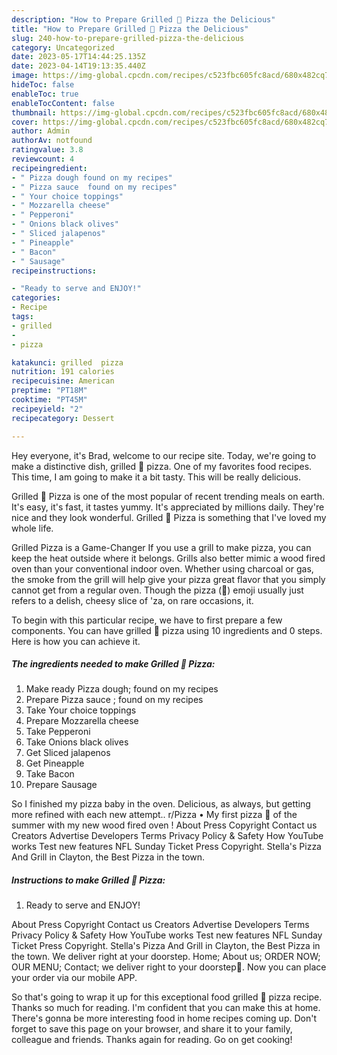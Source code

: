 ```yaml
---
description: "How to Prepare Grilled 🍕 Pizza the Delicious"
title: "How to Prepare Grilled 🍕 Pizza the Delicious"
slug: 240-how-to-prepare-grilled-pizza-the-delicious
category: Uncategorized
date: 2023-05-17T14:44:25.135Z
date: 2023-04-14T19:13:35.440Z
image: https://img-global.cpcdn.com/recipes/c523fbc605fc8acd/680x482cq70/grilled-pizza-recipe-main-photo.jpg
hideToc: false
enableToc: true
enableTocContent: false
thumbnail: https://img-global.cpcdn.com/recipes/c523fbc605fc8acd/680x482cq70/grilled-pizza-recipe-main-photo.jpg
cover: https://img-global.cpcdn.com/recipes/c523fbc605fc8acd/680x482cq70/grilled-pizza-recipe-main-photo.jpg
author: Admin
authorAv: notfound
ratingvalue: 3.8
reviewcount: 4
recipeingredient:
- " Pizza dough found on my recipes"
- " Pizza sauce  found on my recipes"
- " Your choice toppings"
- " Mozzarella cheese"
- " Pepperoni"
- " Onions black olives"
- " Sliced jalapenos"
- " Pineapple"
- " Bacon"
- " Sausage"
recipeinstructions:

- "Ready to serve and ENJOY!"
categories:
- Recipe
tags:
- grilled
- 
- pizza

katakunci: grilled  pizza 
nutrition: 191 calories
recipecuisine: American
preptime: "PT18M"
cooktime: "PT45M"
recipeyield: "2"
recipecategory: Dessert

---
```



Hey everyone, it's Brad, welcome to our recipe site. Today, we're going to make a distinctive dish, grilled 🍕 pizza. One of my favorites food recipes. This time, I am going to make it a bit tasty. This will be really delicious.

Grilled 🍕 Pizza is one of the most popular of recent trending meals on earth. It's easy, it's fast, it tastes yummy. It's appreciated by millions daily. They're nice and they look wonderful. Grilled 🍕 Pizza is something that I've loved my whole life.

Grilled Pizza is a Game-Changer If you use a grill to make pizza, you can keep the heat outside where it belongs. Grills also better mimic a wood fired oven than your conventional indoor oven. Whether using charcoal or gas, the smoke from the grill will help give your pizza great flavor that you simply cannot get from a regular oven. Though the pizza (🍕) emoji usually just refers to a delish, cheesy slice of &#39;za, on rare occasions, it.


To begin with this particular recipe, we have to first prepare a few components. You can have grilled 🍕 pizza using 10 ingredients and 0 steps. Here is how you can achieve it.

<!--inarticleads1-->

##### The ingredients needed to make Grilled 🍕 Pizza:

1. Make ready  Pizza dough; found on my recipes
1. Prepare  Pizza sauce ; found on my recipes
1. Take  Your choice toppings
1. Prepare  Mozzarella cheese
1. Take  Pepperoni
1. Take  Onions black olives
1. Get  Sliced jalapenos
1. Get  Pineapple
1. Take  Bacon
1. Prepare  Sausage


So I finished my pizza baby in the oven. Delicious, as always, but getting more refined with each new attempt.. r/Pizza • My first pizza 🍕 of the summer with my new wood fired oven ! About Press Copyright Contact us Creators Advertise Developers Terms Privacy Policy &amp; Safety How YouTube works Test new features NFL Sunday Ticket Press Copyright. Stella&#39;s Pizza And Grill in Clayton, the Best Pizza in the town. 

<!--inarticleads2-->

##### Instructions to make Grilled 🍕 Pizza:


1. Ready to serve and ENJOY!

About Press Copyright Contact us Creators Advertise Developers Terms Privacy Policy &amp; Safety How YouTube works Test new features NFL Sunday Ticket Press Copyright. Stella&#39;s Pizza And Grill in Clayton, the Best Pizza in the town. We deliver right at your doorstep. Home; About us; ORDER NOW; OUR MENU; Contact; we deliver right to your doorstep🍕. Now you can place your order via our mobile APP. 

So that's going to wrap it up for this exceptional food grilled 🍕 pizza recipe. Thanks so much for reading. I'm confident that you can make this at home. There's gonna be more interesting food in home recipes coming up. Don't forget to save this page on your browser, and share it to your family, colleague and friends. Thanks again for reading. Go on get cooking!
